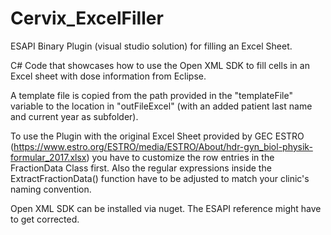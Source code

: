 # Cervix_ExcelFiller
ESAPI Binary Plugin (visual studio solution) for filling an Excel Sheet.

C# Code that showcases how to use the Open XML SDK to fill cells in an Excel sheet with dose information from Eclipse.

A template file is copied from the path provided in the "templateFile" variable to the location in "outFileExcel" (with an added patient last name and 
current year as subfolder).

To use the Plugin with the original Excel Sheet provided by GEC ESTRO (https://www.estro.org/ESTRO/media/ESTRO/About/hdr-gyn_biol-physik-formular_2017.xlsx)
you have to customize the row entries in the FractionData Class first. Also the regular expressions inside the ExtractFractionData() function have to be adjusted to match your clinic's naming convention.

Open XML SDK can be installed via nuget. The ESAPI reference might have to get corrected.
